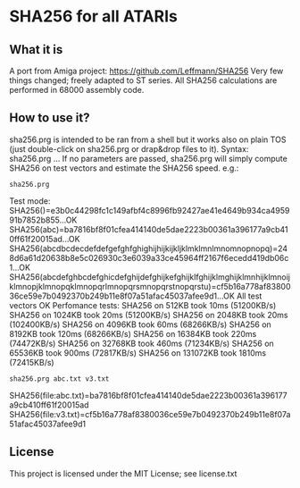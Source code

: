 # SHA256 for all ATARIs
## What it is
A port from Amiga project: https://github.com/Leffmann/SHA256
Very few things changed; freely adapted to ST series.
All SHA256 calculations are performed in 68000 assembly code.

## How to use it?
sha256.prg is intended to be ran from a shell but it works also on plain TOS (just double-click on sha256.prg or drap&drop files to it).
Syntax:
sha256.prg <file1> <file2> ... <filen>
If no parameters are passed, sha256.prg will simply compute SHA256 on test vectors and estimate the SHA256 speed.
e.g.:
```
sha256.prg
```
Test mode:
SHA256()=e3b0c44298fc1c149afbf4c8996fb92427ae41e4649b934ca495991b7852b855...OK 
SHA256(abc)=ba7816bf8f01cfea414140de5dae2223b00361a396177a9cb410ff61f20015ad...OK 
SHA256(abcdbcdecdefdefgefghfghighijhijkijkljklmklmnlmnomnopnopq)=248d6a61d20638b8e5c026930c3e6039a33ce45964ff2167f6ecedd419db06c1...OK 
SHA256(abcdefghbcdefghicdefghijdefghijkefghijklfghijklmghijklmnhijklmnoijklmnopjklmnopqklmnopqrlmnopqrsmnopqrstnopqrstu)=cf5b16a778af8380036ce59e7b0492370b249b11e8f07a51afac45037afee9d1...OK 
All test vectors OK
Perfomance tests:
SHA256 on 512KB took 10ms (51200KB/s)
SHA256 on 1024KB took 20ms (51200KB/s)
SHA256 on 2048KB took 20ms (102400KB/s)
SHA256 on 4096KB took 60ms (68266KB/s)
SHA256 on 8192KB took 120ms (68266KB/s)
SHA256 on 16384KB took 220ms (74472KB/s)
SHA256 on 32768KB took 460ms (71234KB/s)
SHA256 on 65536KB took 900ms (72817KB/s)
SHA256 on 131072KB took 1810ms (72415KB/s)

```
sha256.prg abc.txt v3.txt
```
SHA256(file:abc.txt)=ba7816bf8f01cfea414140de5dae2223b00361a396177a9cb410ff61f20015ad
SHA256(file:v3.txt)=cf5b16a778af8380036ce59e7b0492370b249b11e8f07a51afac45037afee9d1

## License
This project is licensed under the MIT License; see license.txt